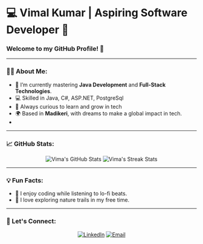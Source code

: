 # 💻 Vimal Kumar | Aspiring Software Developer 🚀  

### Welcome to my GitHub Profile! 🌟



---

### 👨‍💻 About Me:
- 🔭 I’m currently mastering **Java Development** and **Full-Stack Technologies**.
- 💻 Skilled in Java, C#, ASP.NET, PostgreSql
- 🧠 Always curious to learn and grow in tech
- 🌍 Based in **Madikeri**, with dreams to make a global impact in tech.
- 
---

### 📈 GitHub Stats:
<p align="center">
  <img src="https://github-readme-stats.vercel.app/api?username=vima107&show_icons=true&theme=radical" alt="Vima's GitHub Stats" />
  <img src="https://github-readme-streak-stats.herokuapp.com/?user=vima107&theme=radical" alt="Vima's Streak Stats" />
</p>

---

### 💡 Fun Facts:
- 🎵 I enjoy coding while listening to lo-fi beats.
- 🌳 I love exploring nature trails in my free time.

---

### 🔗 Let's Connect:
<p align="center">
  <a href="https://www.linkedin.com/in/vimal-kumar-323269243"><img src="https://img.shields.io/badge/LinkedIn-0A66C2?style=for-the-badge&logo=linkedin&logoColor=white" alt="LinkedIn"></a>
  <a href="mailto:vimalkumarp2002@gmail.com"><img src="https://img.shields.io/badge/Email-EA4335?style=for-the-badge&logo=gmail&logoColor=white" alt="Email"></a>
</p>
